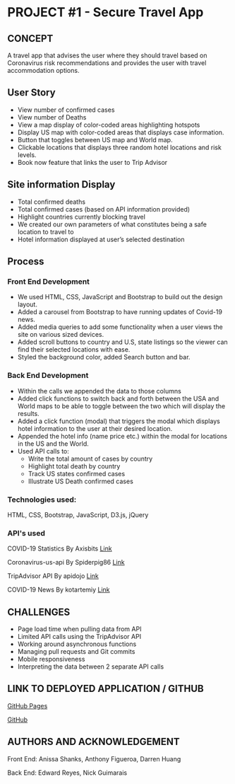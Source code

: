 
# PROJECT #1 - Secure Travel App

## CONCEPT
A travel app that advises the user where they should travel based on Coronavirus 
risk recommendations and provides the user with travel accommodation options.

## User Story
* View number of confirmed cases
* View number of Deaths
* View a map display of color-coded areas highlighting hotspots
* Display US map with color-coded areas that displays case information.
* Button that toggles between US map and World map.
* Clickable locations that displays three random hotel locations and risk levels.
* Book now feature that links the user to Trip Advisor

## Site information Display
  * Total confirmed deaths
  * Total confirmed cases (based on API information provided)
  * Highlight countries currently blocking travel
  * We created our own parameters of what constitutes being a safe location to travel to
  * Hotel information displayed at user’s selected destination

## Process
  ### Front End Development
  * We used HTML, CSS, JavaScript and Bootstrap to build out the design layout.
  * Added a carousel from Bootstrap to have running updates of Covid-19 news.
  * Added media queries to add some functionality when a user views the site on various sized devices. 
  * Added scroll buttons to country and U.S, state listings so the viewer can find their selected locations with ease.
  * Styled the background color, added Search button and bar.
    
  ### Back End Development
  * Within the calls we appended the data to those columns 
  * Added click functions to switch back and forth between the USA and World maps to be able to toggle between the two which will display the results.
  * Added a click function (modal) that triggers the modal which displays hotel information to the user at their desired location.
  * Appended the hotel info (name price etc.) within the modal for locations in the US and the World.
  * Used API calls to:
    * Write the total amount of cases by country
    * Highlight total death by country
    * Track US states confirmed cases
    * Illustrate US Death confirmed cases

### Technologies used:  
  HTML, CSS, Bootstrap, JavaScript, D3.js, jQuery
### API's used
COVID-19 Statistics By Axisbits [Link](https://english.api.rakuten.net/axisbits-axisbits-default/api/covid-19-statistics)

Coronavirus-us-api By Spiderpig86 [Link](https://rapidapi.com/Spiderpig86/api/coronavirus-us-api)

TripAdvisor API By apidojo [Link](https://english.api.rakuten.net/apidojo/api/tripadvisor1)
    
COVID-19 News By kotartemiy [Link](https://rapidapi.com/kotartemiy/api/covid-19-news)

## CHALLENGES
  * Page load time when pulling data from API
  * Limited API calls using the TripAdvisor API
  * Working around asynchronous functions
  * Managing pull requests and Git commits
  * Mobile responsiveness
  * Interpreting the data between 2 separate API calls

## LINK TO DEPLOYED APPLICATION / GITHUB

[GitHub Pages](https://edwardreyes29.github.io/project-1/)

[GitHub](https://github.com/edwardreyes29/project-1)

## AUTHORS AND ACKNOWLEDGEMENT

Front End: Anissa Shanks, Anthony Figueroa, Darren Huang

Back End: Edward Reyes, Nick Guimarais
